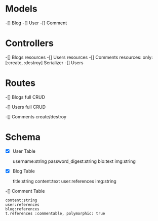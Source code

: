 # Models

-[] Blog
-[] User
-[] Comment

# Controllers

-[] Blogs
resources
-[] Users
resources
-[] Comments
resources: only: [:create, :destroy]
Serializer
-[] Users

# Routes

-[] Blogs full CRUD

-[] Users full CRUD

-[] Comments create/destroy

# Schema
-[x] User Table

    username:string
    password_digest:string
    bio:text
    img:string

-[x] Blog Table

    title:string
    content:text
    user:references
    img:string

-[] Comment Table

    content:string
    user:references
    blog:references
    t.references :commentable, polymorphic: true
